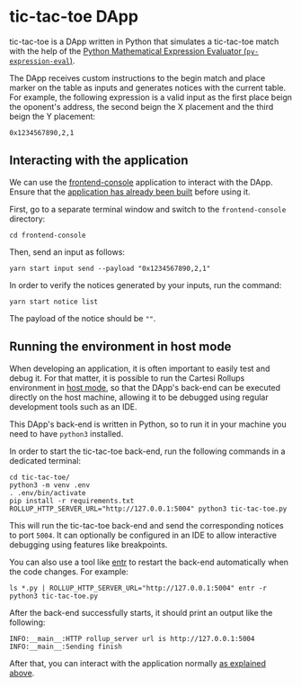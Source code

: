 # tic-tac-toe DApp

tic-tac-toe is a DApp written in Python that simulates a tic-tac-toe match with the help of the [Python Mathematical Expression Evaluator (`py-expression-eval`)](https://pypi.org/project/py-expression-eval/).

The DApp receives custom instructions to the begin match and place marker on the table as inputs and generates notices with the current table.
For example, the following expression is a valid input as the first place beign the oponent's address, the second beign the X placement and the third beign the Y placement:

```
0x1234567890,2,1
```

## Interacting with the application

We can use the [frontend-console](../frontend-console) application to interact with the DApp.
Ensure that the [application has already been built](../frontend-console/README.md#building) before using it.

First, go to a separate terminal window and switch to the `frontend-console` directory:

```shell
cd frontend-console
```

Then, send an input as follows:

```shell
yarn start input send --payload "0x1234567890,2,1"
```

In order to verify the notices generated by your inputs, run the command:

```shell
yarn start notice list
```

The payload of the notice should be `""`.

## Running the environment in host mode

When developing an application, it is often important to easily test and debug it. For that matter, it is possible to run the Cartesi Rollups environment in [host mode](../README.md#host-mode), so that the DApp's back-end can be executed directly on the host machine, allowing it to be debugged using regular development tools such as an IDE.

This DApp's back-end is written in Python, so to run it in your machine you need to have `python3` installed.

In order to start the tic-tac-toe back-end, run the following commands in a dedicated terminal:

```shell
cd tic-tac-toe/
python3 -m venv .env
. .env/bin/activate
pip install -r requirements.txt
ROLLUP_HTTP_SERVER_URL="http://127.0.0.1:5004" python3 tic-tac-toe.py
```

This will run the tic-tac-toe back-end and send the corresponding notices to port `5004`.
It can optionally be configured in an IDE to allow interactive debugging using features like breakpoints.

You can also use a tool like [entr](https://eradman.com/entrproject/) to restart the back-end automatically when the code changes. For example:

```shell
ls *.py | ROLLUP_HTTP_SERVER_URL="http://127.0.0.1:5004" entr -r python3 tic-tac-toe.py
```

After the back-end successfully starts, it should print an output like the following:

```log
INFO:__main__:HTTP rollup_server url is http://127.0.0.1:5004
INFO:__main__:Sending finish
```

After that, you can interact with the application normally [as explained above](#interacting-with-the-application).

